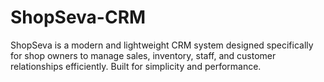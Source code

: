 # ShopSeva-CRM
ShopSeva is a modern and lightweight CRM system designed specifically for shop owners to manage sales, inventory, staff, and customer relationships efficiently. Built for simplicity and performance.
